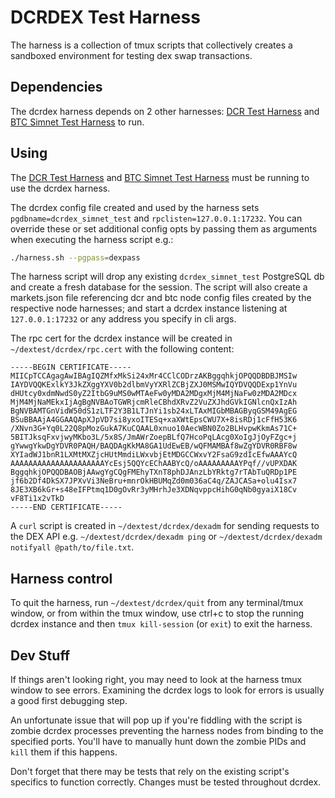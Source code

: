# DCRDEX Test Harness

The harness is a collection of tmux scripts that collectively creates a
sandboxed environment for testing dex swap transactions.

## Dependencies

The dcrdex harness depends on 2 other harnesses: [DCR Test Harness](../dcr/README.md)
and [BTC Simnet Test Harness](../btc/README.md) to run.

## Using

The [DCR Test Harness](../dcr/README.md) and [BTC Simnet Test Harness](../btc/README.md)
must be running to use the dcrdex harness.

The dcrdex config file created and used by the harness sets
`pgdbname=dcrdex_simnet_test` and `rpclisten=127.0.0.1:17232`.
You can override these or set additional config opts by passing them as
arguments when executing the harness script e.g.:

```sh
./harness.sh --pgpass=dexpass
```

The harness script will drop any existing `dcrdex_simnet_test` PostgreSQL db
and create a fresh database for the session. The script will also create a
markets.json file referencing dcr and btc node config files created by the
respective node harnesses; and start a dcrdex instance listening at
`127.0.0.1:17232` or any address you specify in cli args.

The rpc cert for the dcrdex instance will be created in `~/dextest/dcrdex/rpc.cert`
with the following content:

```
-----BEGIN CERTIFICATE-----
MIICpTCCAgagAwIBAgIQZMfxMkSi24xMr4CClCODrzAKBggqhkjOPQQDBDBJMSIw
IAYDVQQKExlkY3JkZXggYXV0b2dlbmVyYXRlZCBjZXJ0MSMwIQYDVQQDExp1YnVu
dHUtcy0xdmNwdS0yZ2ItbG9uMS0wMTAeFw0yMDA2MDgxMjM4MjNaFw0zMDA2MDcx
MjM4MjNaMEkxIjAgBgNVBAoTGWRjcmRleCBhdXRvZ2VuZXJhdGVkIGNlcnQxIzAh
BgNVBAMTGnVidW50dS1zLTF2Y3B1LTJnYi1sb24xLTAxMIGbMBAGByqGSM49AgEG
BSuBBAAjA4GGAAQApXJpVD7si8yxoITESq+xaXWtEpsCWU7X+8isRDj1cFfH53K6
/XNvn3G+Yq0L22Q8pMozGukA7KuCQAAL0xnuo10AecWBN0Zo2BLHvpwKkmAs71C+
5BITJksqFxvjwyMKbo3L/5x8S/JmAWrZoepBLfQ7HcoPqLAcg0XoIgJjOyFZgc+j
gYwwgYkwDgYDVR0PAQH/BAQDAgKkMA8GA1UdEwEB/wQFMAMBAf8wZgYDVR0RBF8w
XYIadWJ1bnR1LXMtMXZjcHUtMmdiLWxvbjEtMDGCCWxvY2FsaG9zdIcEfwAAAYcQ
AAAAAAAAAAAAAAAAAAAAAYcEsj5QQYcEChAABYcQ/oAAAAAAAAAYPqf//vUPXDAK
BggqhkjOPQQDBAOBjAAwgYgCQgFMEhyTXnT8phDJAnzLbYRktg7rTAbTuQRDp1PE
jf6b2Df4DkSX7JPXvVi3NeBru+mnrOkHBUMqZd0m036aC4q/ZAJCASa+olu4Isx7
8JE3XB6kGr+s48eIFPtmq1D0gOvRr3yMHrhJe3XDNqvppcHihG0qNb0gyaiX18Cv
vF8Ti1x2vTkD
-----END CERTIFICATE-----
```

A `curl` script is created in `~/dextest/dcrdex/dexadm` for sending requests to
the DEX API e.g. `~/dextest/dcrdex/dexadm ping` or
`~/dextest/dcrdex/dexadm notifyall @path/to/file.txt`.

## Harness control

To quit the harness, run `~/dextest/dcrdex/quit` from any terminal/tmux window,
or from within the tmux window, use ctrl+c to stop the running dcrdex instance
and then `tmux kill-session` (or `exit`) to exit the harness.

## Dev Stuff

If things aren't looking right, you may need to look at the harness tmux window
to see errors. Examining the dcrdex logs to look for errors is usually a good
first debugging step.

An unfortunate issue that will pop up if you're fiddling with the script is
zombie dcrdex processes preventing the harness nodes from binding to the
specified ports. You'll have to manually hunt down the zombie PIDs and `kill`
them if this happens.

Don't forget that there may be tests that rely on the existing script's
specifics to function correctly. Changes must be tested throughout dcrdex.
